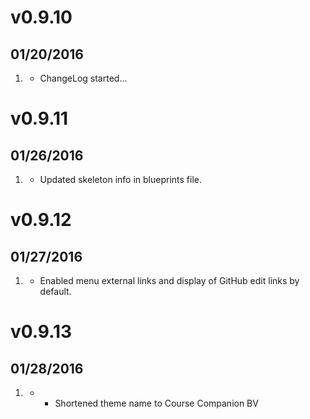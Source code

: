 # v0.9.10
## 01/20/2016

1. [](#new)
    * ChangeLog started...

# v0.9.11
## 01/26/2016

1. [](#bugfix)
    * Updated skeleton info in blueprints file.

# v0.9.12
## 01/27/2016

1. [](#new)
    * Enabled menu external links and display of GitHub edit links by default.

# v0.9.13
## 01/28/2016

1. [](#bugfix)
    * * Shortened theme name to Course Companion BV
